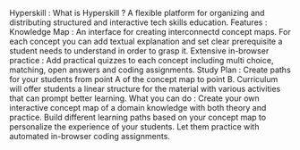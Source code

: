 Hyperskill :
What is Hyperskill ?
A flexible platform for organizing and distributing structured and interactive tech skills education.
Features :
Knowledge Map :
An interface for creating interconnectd concept maps. For each concept you can add textual explanation and set clear prerequisite a student needs to understand in order to grasp it.
Extensive in-browser practice :
Add practical quizzes to each concept including multi choice, matching, open answers and coding assignments.
Study Plan :
Create paths for your students from point A of the concept map to point B. Curriculum will offer students a linear structure for the material with various activities that can prompt better learning.
What you can do :
Create your own interactive concept map of a domain knowledge with both theory and practice.
Build different learning paths based on your concept map to personalize the experience of your students.
Let them practice with automated in-browser coding assignments.
